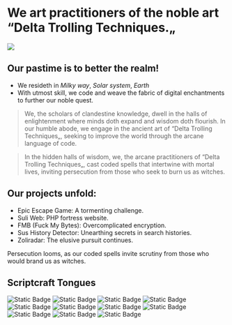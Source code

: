 # We art practitioners of the noble art “Delta Trolling Techniques.„

![](https://komarev.com/ghpvc/?username=Delta-Trolling-Technologies&color=grey&style=plastic&label=Visage+Glimpses&abbreviated=true)

## Our pastime is to better the realm!

* We resideth in *Milky way*, *Solar system*, *Earth*
* With utmost skill, we code and weave the fabric of digital enchantments to further our noble quest.

> We, the scholars of clandestine knowledge, dwell in the halls of enlightenment where minds doth expand and wisdom doth flourish. In our humble abode, we engage in the ancient art of “Delta Trolling Techniques„, seeking to improve the world through the arcane language of code.

> In the hidden halls of wisdom, we, the arcane practitioners of “Delta Trolling Techniques„, cast coded spells that intertwine with mortal lives, inviting persecution from those who seek to burn us as witches.

## Our projects unfold:
* Epic Escape Game: A tormenting challenge.
* Suli Web: PHP fortress website.
* FMB (Fuck My Bytes): Overcomplicated encryption.
* Sus History Detector: Unearthing secrets in search histories.
* Zoliradar: The elusive pursuit continues.

Persecution looms, as our coded spells invite scrutiny from those who would brand us as witches.

## Scriptcraft Tongues

![Static Badge](https://img.shields.io/badge/%20-512BD4?style=plastic&logo=visualbasic&logoColor=FFF)
![Static Badge](https://img.shields.io/badge/%20-00ADD8?style=plastic&logo=go&logoColor=FFF)
![Static Badge](https://img.shields.io/badge/%20-F7DF1E?style=plastic&logo=javascript&logoColor=000)
![Static Badge](https://img.shields.io/badge/%20-A8B9CC?style=plastic&logo=c&logoColor=000)
![Static Badge](https://img.shields.io/badge/%20-3776AB?style=plastic&logo=python&logoColor=FFF)
![Static Badge](https://img.shields.io/badge/%20-777BB4?style=plastic&logo=php&logoColor=FFF)
![Static Badge](https://img.shields.io/badge/%20-00599C?style=plastic&logo=cplusplus&logoColor=FFF)
![Static Badge](https://img.shields.io/badge/%20-E34F26?style=plastic&logo=html5&logoColor=FFF)
![Static Badge](https://img.shields.io/badge/%20-1572B6?style=plastic&logo=css3&logoColor=FFF)
![Static Badge](https://img.shields.io/badge/%20-512BD4?style=plastic&logo=csharp&logoColor=FFF)
![Static Badge](https://img.shields.io/badge/%20-5391FE?style=plastic&logo=powershell&logoColor=FFF)

